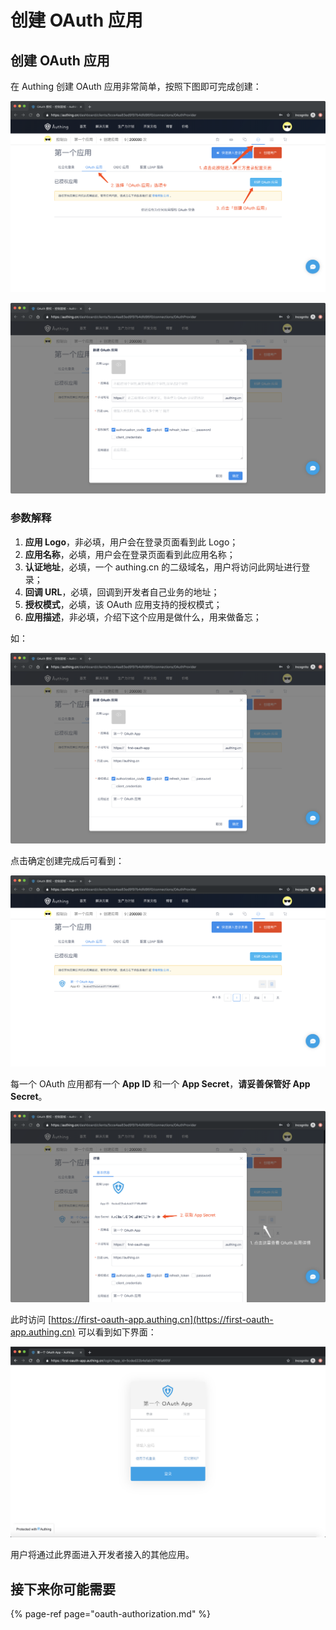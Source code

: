 # 创建 OAuth 应用

## 创建 OAuth 应用

在 Authing 创建 OAuth 应用非常简单，按照下图即可完成创建：

![](../../.gitbook/assets/image%20%28157%29.png)

![](../../.gitbook/assets/image%20%28114%29.png)

### 参数解释

1. **应用 Logo**，非必填，用户会在登录页面看到此 Logo；
2. **应用名称**，必填，用户会在登录页面看到此应用名称；
3. **认证地址**，必填，一个 authing.cn 的二级域名，用户将访问此网址进行登录；
4. **回调 URL**，必填，回调到开发者自己业务的地址；
5. **授权模式**，必填，该 OAuth 应用支持的授权模式；
6. **应用描述**，非必填，介绍下这个应用是做什么，用来做备忘；

如：

![](../../.gitbook/assets/image%20%2818%29.png)

点击确定创建完成后可看到：

![](../../.gitbook/assets/image%20%2882%29.png)

每一个 OAuth 应用都有一个 **App ID** 和一个 **App Secret**，**请妥善保管好 App Secret**。

![](../../.gitbook/assets/image%20%2873%29.png)

此时访问 [https://first-oauth-app.authing.cn](https://first-oauth-app.authing.cn) 可以看到如下界面：

![](../../.gitbook/assets/image%20%28155%29.png)

用户将通过此界面进入开发者接入的其他应用。

## 接下来你可能需要

{% page-ref page="oauth-authorization.md" %}

